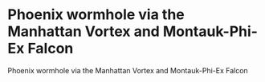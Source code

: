 # Phoenix wormhole via the Manhattan Vortex and Montauk-Phi-Ex Falcon

Phoenix wormhole via the Manhattan Vortex and Montauk-Phi-Ex Falcon
